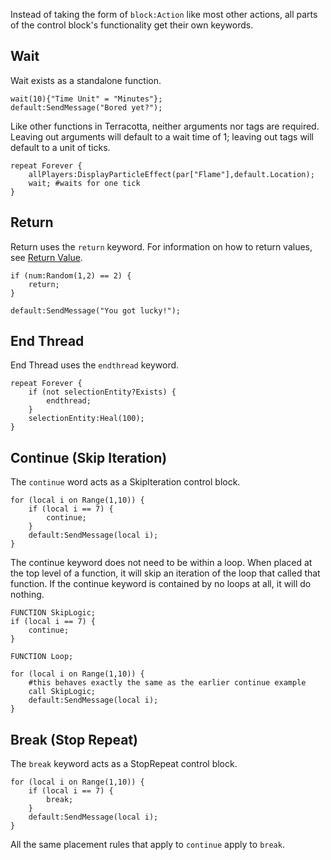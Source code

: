 Instead of taking the form of `block:Action` like most other actions, all parts of the control block's functionality get their own keywords.

## Wait
Wait exists as a standalone function.
```tc
wait(10){"Time Unit" = "Minutes"};
default:SendMessage("Bored yet?");
```

Like other functions in Terracotta, neither arguments nor tags are required. Leaving out arguments will default to a wait time of 1; leaving out tags will default to a unit of ticks.

```tc
repeat Forever {
    allPlayers:DisplayParticleEffect(par["Flame"],default.Location);
    wait; #waits for one tick
}
```

## Return
Return uses the `return` keyword. For information on how to return values, see [Return Value](function.md#return-value).

```tc
if (num:Random(1,2) == 2) {
    return;
}

default:SendMessage("You got lucky!");
```

## End Thread
End Thread uses the `endthread` keyword.

```tc
repeat Forever {
    if (not selectionEntity?Exists) {
        endthread;
    }
    selectionEntity:Heal(100);
}
```

## Continue (Skip Iteration)
The `continue` word acts as a SkipIteration control block.

```tc
for (local i on Range(1,10)) {
    if (local i == 7) {
        continue;
    }
    default:SendMessage(local i);
}
```

The continue keyword does not need to be within a loop. When placed at the top level of a function, it will skip an iteration of the loop that called that function. If the continue keyword is contained by no loops at all, it will do nothing.

```tc
FUNCTION SkipLogic;
if (local i == 7) {
    continue;
}
```

```tc
FUNCTION Loop;

for (local i on Range(1,10)) {
    #this behaves exactly the same as the earlier continue example
    call SkipLogic;
    default:SendMessage(local i);
}
```

## Break (Stop Repeat)
The `break` keyword acts as a StopRepeat control block.

```tc
for (local i on Range(1,10)) {
    if (local i == 7) {
        break;
    }
    default:SendMessage(local i);
}
```

All the same placement rules that apply to `continue` apply to `break`.